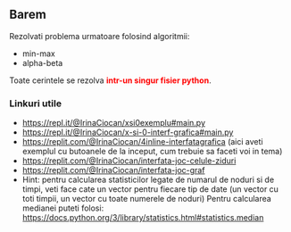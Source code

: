 ## Barem

Rezolvati problema urmatoare folosind algoritmii:

* min-max
* alpha-beta

Toate cerintele se rezolva <span style = "color:red">**intr-un singur fisier python**</span>.

### Linkuri utile

* https://repl.it/@IrinaCiocan/xsi0exemplu#main.py
* https://repl.it/@IrinaCiocan/x-si-0-interf-grafica#main.py
* https://replit.com/@IrinaCiocan/4inline-interfatagrafica (aici aveti exemplul cu butoanele de la inceput, cum trebuie sa faceti voi in tema)
* https://replit.com/@IrinaCiocan/interfata-joc-celule-ziduri
* https://replit.com/@IrinaCiocan/interfata-joc-graf
* Hint: pentru calcularea statisticilor legate de numarul de noduri si de timpi, veti face cate un vector pentru fiecare tip de date (un vector cu toti timpii, un vector cu toate numerele de noduri) Pentru calcularea medianei puteti folosi: https://docs.python.org/3/library/statistics.html#statistics.median

